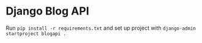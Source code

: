 # Django Blog API
Run `pip install -r requirements.txt` and set up project with `django-admin startproject blogapi .`
